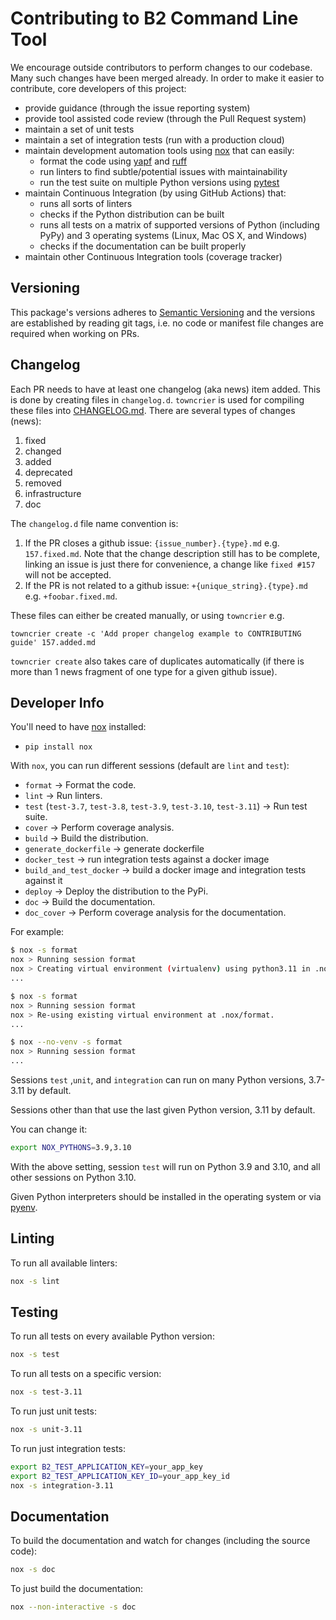 # Contributing to B2 Command Line Tool

We encourage outside contributors to perform changes to our codebase. Many such changes have been merged already. 
In order to make it easier to contribute, core developers of this project:

* provide guidance (through the issue reporting system)
* provide tool assisted code review (through the Pull Request system)
* maintain a set of unit tests
* maintain a set of integration tests (run with a production cloud)
* maintain development automation tools using [nox](https://github.com/theacodes/nox) that can easily:
  * format the code using [yapf](https://github.com/google/yapf) and [ruff](https://github.com/astral-sh/ruff)
  * run linters to find subtle/potential issues with maintainability
  * run the test suite on multiple Python versions using [pytest](https://github.com/pytest-dev/pytest)
* maintain Continuous Integration (by using GitHub Actions) that:
  * runs all sorts of linters
  * checks if the Python distribution can be built
  * runs all tests on a matrix of supported versions of Python (including PyPy) and 3 operating systems 
    (Linux, Mac OS X, and Windows)
  * checks if the documentation can be built properly
* maintain other Continuous Integration tools (coverage tracker)

## Versioning

This package's versions adheres to [Semantic Versioning](https://semver.org/spec/v2.0.0.html) and the versions are
established by reading git tags, i.e. no code or manifest file changes are required when working on PRs.

## Changelog

Each PR needs to have at least one changelog (aka news) item added. This is done by creating files in `changelog.d`.
`towncrier` is used for compiling these files into [CHANGELOG.md](CHANGELOG.md). There are several types of changes 
(news):

1. fixed
2. changed
3. added
4. deprecated
5. removed
6. infrastructure
7. doc


The `changelog.d` file name convention is:

1. If the PR closes a github issue: `{issue_number}.{type}.md` e.g. `157.fixed.md`. Note that the
   change description still has to be complete, linking an issue is just there for convenience, a change like 
   `fixed #157` will not be accepted.
2. If the PR is not related to a github issue: `+{unique_string}.{type}.md` e.g. `+foobar.fixed.md`. 

These files can either be created manually, or using `towncrier` e.g.

    towncrier create -c 'Add proper changelog example to CONTRIBUTING guide' 157.added.md

`towncrier create` also takes care of duplicates automatically (if there is more than 1 news fragment of one type 
for a given github issue).
 
## Developer Info

You'll need to have [nox](https://github.com/theacodes/nox) installed:

* `pip install nox`

With `nox`, you can run different sessions (default are `lint` and `test`):

* `format` -> Format the code.
* `lint` -> Run linters.
* `test` (`test-3.7`, `test-3.8`, `test-3.9`, `test-3.10`, `test-3.11`) -> Run test suite.
* `cover` -> Perform coverage analysis.
* `build` -> Build the distribution.
* `generate_dockerfile` -> generate dockerfile
* `docker_test` -> run integration tests against a docker image
* `build_and_test_docker` -> build a docker image and integration tests against it
* `deploy` -> Deploy the distribution to the PyPi.
* `doc` -> Build the documentation.
* `doc_cover` -> Perform coverage analysis for the documentation.

For example:

```bash
$ nox -s format
nox > Running session format
nox > Creating virtual environment (virtualenv) using python3.11 in .nox/format
...

$ nox -s format
nox > Running session format
nox > Re-using existing virtual environment at .nox/format.
...

$ nox --no-venv -s format
nox > Running session format
...
```

Sessions `test` ,`unit`, and `integration` can run on many Python versions, 3.7-3.11 by default.

Sessions other than that use the last given Python version, 3.11 by default.

You can change it:

```bash
export NOX_PYTHONS=3.9,3.10
```

With the above setting, session `test` will run on Python 3.9 and 3.10, and all other sessions on Python 3.10.

Given Python interpreters should be installed in the operating system or via [pyenv](https://github.com/pyenv/pyenv).

## Linting

To run all available linters:

```bash
nox -s lint
```

## Testing

To run all tests on every available Python version:

```bash
nox -s test
```

To run all tests on a specific version:

```bash
nox -s test-3.11
```

To run just unit tests:

```bash
nox -s unit-3.11
```

To run just integration tests:

```bash
export B2_TEST_APPLICATION_KEY=your_app_key
export B2_TEST_APPLICATION_KEY_ID=your_app_key_id
nox -s integration-3.11
```

## Documentation

To build the documentation and watch for changes (including the source code):

```bash
nox -s doc
```

To just build the documentation:

```bash
nox --non-interactive -s doc
```

